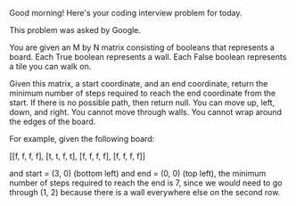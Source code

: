 Good morning! Here's your coding interview problem for today.This problem was asked by Google.You are given an M by N matrix consisting of booleans that represents a board.Each True boolean represents a wall. Each False boolean represents a tile youcan walk on.Given this matrix, a start coordinate, and an end coordinate, return the minimumnumber of steps required to reach the end coordinate from the start. If there isno possible path, then return null. You can move up, left, down, and right. Youcannot move through walls. You cannot wrap around the edges of the board.For example, given the following board:[[f, f, f, f],[t, t, f, t],[f, f, f, f],[f, f, f, f]]and start = (3, 0) (bottom left) and end = (0, 0) (top left), the minimum numberof steps required to reach the end is 7, since we would need to go through (1,2) because there is a wall everywhere else on the second row.